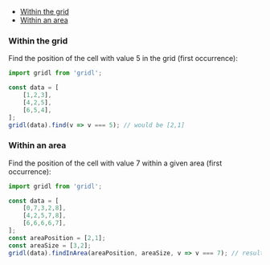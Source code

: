 * [Within the grid](#grid)
* [Within an area](#area)

### <a name="grid"></a>Within the grid

Find the position of the cell with value 5 in the grid (first occurrence):

```javascript
import gridl from 'gridl';

const data = [
    [1,2,3],
    [4,2,5],
    [6,5,4],
];
gridl(data).find(v => v === 5); // would be [2,1] 
```

### <a name="area"></a>Within an area

Find the position of the cell with value 7 within a given area (first occurrence):
```javascript
import gridl from 'gridl';

const data = [
    [0,7,3,2,8],
    [4,2,5,7,8],
    [6,6,6,6,7],
];
const areaPosition = [2,1];
const areaSize = [3,2];
gridl(data).findInArea(areaPosition, areaSize, v => v === 7); // result would be [3,1]
```